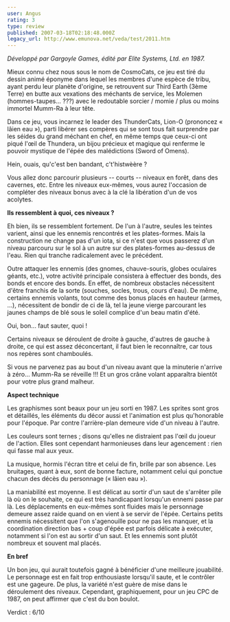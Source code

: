 ```yaml
---
user: Angus
rating: 3
type: review
published: 2007-03-18T02:18:48.000Z
legacy_url: http://www.emunova.net/veda/test/2011.htm
---
```

_Développé par Gargoyle Games, édité par Elite Systems, Ltd. en 1987\._  

  

Mieux connu chez nous sous le nom de CosmoCats, ce jeu est tiré du dessin animé éponyme dans lequel les membres d'une espèce de tribu, ayant perdu leur planète d'origine, se retrouvent sur Third Earth (3ème Terre) en butte aux vexations des méchants de service, les Molemen (hommes-taupes... ???) avec le redoutable sorcier / momie / plus ou moins immortel Mumm-Ra à leur tête.  

  

Dans ce jeu, vous incarnez le leader des ThunderCats, Lion-O (prononcez « lâien eau »), parti libérer ses compères qui se sont tous fait surprendre par les séides du grand méchant en chef, en même temps que ceux-ci ont piqué l'œil de Thundera, un bijou précieux et magique qui renferme le pouvoir mystique de l'épée des malédictions (Sword of Omens).  

  

Hein, ouais, qu'c'est ben bandant, c't'histwèère ?  

  

Vous allez donc parcourir plusieurs -- courts -- niveaux en forêt, dans des cavernes, etc. Entre les niveaux eux-mêmes, vous aurez l'occasion de compléter des niveaux bonus avec à la clé la libération d'un de vos acolytes.  

  

**Ils ressemblent à quoi, ces niveaux ?**  

  

Eh bien, ils se ressemblent fortement. De l'un à l'autre, seules les teintes varient, ainsi que les ennemis rencontrés et les plates-formes. Mais la construction ne change pas d'un iota, si ce n'est que vous passerez d'un niveau parcouru sur le sol à un autre sur des plates-formes au-dessus de l'eau. Rien qui tranche radicalement avec le précédent.  

  

Outre attaquer les ennemis (des gnomes, chauve-souris, globes oculaires géants, etc.), votre activité principale consistera à effectuer des bonds, des bonds et encore des bonds. En effet, de nombreux obstacles nécessitent d'être franchis de la sorte (souches, socles, trous, cours d'eau). De même, certains ennemis volants, tout comme des bonus placés en hauteur (armes, ...), nécessitent de bondir de ci de là, tel la jeune vierge parcourant les jaunes champs de blé sous le soleil complice d'un beau matin d'été.  

Oui, bon... faut sauter, quoi !  

  

Certains niveaux se déroulent de droite à gauche, d'autres de gauche à droite, ce qui est assez déconcertant, il faut bien le reconnaître, car tous nos repères sont chamboulés.  

  

Si vous ne parvenez pas au bout d'un niveau avant que la minuterie n'arrive à zéro... Mumm-Ra se réveille !!! Et un gros crâne volant apparaîtra bientôt pour votre plus grand malheur.  

  

**Aspect technique**  

  

Les graphismes sont beaux pour un jeu sorti en 1987\. Les sprites sont gros et détaillés, les éléments du décor aussi et l'animation est plus qu'honorable pour l'époque. Par contre l'arrière-plan demeure vide d'un niveau à l'autre.  

  

Les couleurs sont ternes ; disons qu'elles ne distraient pas l'œil du joueur de l'action. Elles sont cependant harmonieuses dans leur agencement : rien qui fasse mal aux yeux.  

  

La musique, hormis l'écran titre et celui de fin, brille par son absence. Les bruitages, quant à eux, sont de bonne facture, notamment celui qui ponctue chacun des décès du personnage (« lâien eau »).  

  

La maniabilité est moyenne. Il est délicat au sortir d'un saut de s'arrêter pile là où on le souhaite, ce qui est très handicapant lorsqu'un ennemi passe par là. Les déplacements en eux-mêmes sont fluides mais le personnage demeure assez raide quand on en vient à se servir de l'épée. Certains petits ennemis nécessitent que l'on s'agenouille pour ne pas les manquer, et la coordination direction bas + coup d'épée est parfois délicate à exécuter, notamment si l'on est au sortir d'un saut. Et les ennemis sont plutôt nombreux et souvent mal placés.  

  

**En bref**  

  

Un bon jeu, qui aurait toutefois gagné à bénéficier d'une meilleure jouabilité. Le personnage est en fait trop enthousiaste lorsqu'il saute, et le contrôler est une gageure. De plus, la variété n'est guère de mise dans le déroulement des niveaux. Cependant, graphiquement, pour un jeu CPC de 1987, on peut affirmer que c'est du bon boulot.  

  

Verdict : 6/10